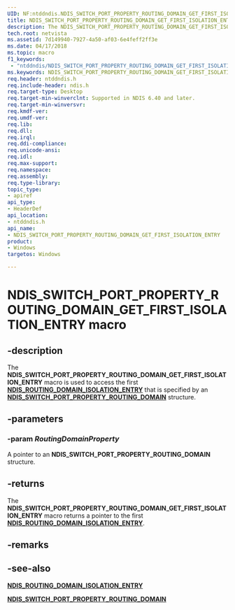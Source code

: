 ```yaml
---
UID: NF:ntddndis.NDIS_SWITCH_PORT_PROPERTY_ROUTING_DOMAIN_GET_FIRST_ISOLATION_ENTRY
title: NDIS_SWITCH_PORT_PROPERTY_ROUTING_DOMAIN_GET_FIRST_ISOLATION_ENTRY macro (ntddndis.h)
description: The NDIS_SWITCH_PORT_PROPERTY_ROUTING_DOMAIN_GET_FIRST_ISOLATION_ENTRY macro is used to access the first NDIS_ROUTING_DOMAIN_ISOLATION_ENTRY that is specified by an NDIS_SWITCH_PORT_PROPERTY_ROUTING_DOMAIN structure.
tech.root: netvista
ms.assetid: 7d149940-7927-4a50-af03-6e4feff2ff3e
ms.date: 04/17/2018
ms.topic: macro
f1_keywords:
 - "ntddndis/NDIS_SWITCH_PORT_PROPERTY_ROUTING_DOMAIN_GET_FIRST_ISOLATION_ENTRY"
ms.keywords: NDIS_SWITCH_PORT_PROPERTY_ROUTING_DOMAIN_GET_FIRST_ISOLATION_ENTRY
req.header: ntddndis.h
req.include-header: ndis.h
req.target-type: Desktop
req.target-min-winverclnt: Supported in NDIS 6.40 and later.
req.target-min-winversvr:
req.kmdf-ver:
req.umdf-ver:
req.lib:
req.dll:
req.irql: 
req.ddi-compliance:
req.unicode-ansi:
req.idl:
req.max-support:
req.namespace:
req.assembly:
req.type-library: 
topic_type: 
- apiref
api_type: 
- HeaderDef
api_location: 
- ntddndis.h
api_name: 
- NDIS_SWITCH_PORT_PROPERTY_ROUTING_DOMAIN_GET_FIRST_ISOLATION_ENTRY
product:
- Windows
targetos: Windows

---
```


# NDIS_SWITCH_PORT_PROPERTY_ROUTING_DOMAIN_GET_FIRST_ISOLATION_ENTRY macro


## -description

The **NDIS_SWITCH_PORT_PROPERTY_ROUTING_DOMAIN_GET_FIRST_ISOLATION_ENTRY** macro is used to access the first [**NDIS_ROUTING_DOMAIN_ISOLATION_ENTRY**](ns-ntddndis-_ndis_routing_domain_isolation_entry.md) that is specified by an [**NDIS_SWITCH_PORT_PROPERTY_ROUTING_DOMAIN**](ns-ntddndis-_ndis_switch_port_property_routing_domain.md) structure.

## -parameters

### -param _RoutingDomainProperty_

A pointer to an **NDIS_SWITCH_PORT_PROPERTY_ROUTING_DOMAIN** structure.

## -returns

The **NDIS_SWITCH_PORT_PROPERTY_ROUTING_DOMAIN_GET_FIRST_ISOLATION_ENTRY** macro returns a pointer to the first [**NDIS_ROUTING_DOMAIN_ISOLATION_ENTRY**](ns-ntddndis-_ndis_routing_domain_isolation_entry.md).

## -remarks

## -see-also

[**NDIS_ROUTING_DOMAIN_ISOLATION_ENTRY**](ns-ntddndis-_ndis_routing_domain_isolation_entry.md)

[**NDIS_SWITCH_PORT_PROPERTY_ROUTING_DOMAIN**](ns-ntddndis-_ndis_switch_port_property_routing_domain.md)
